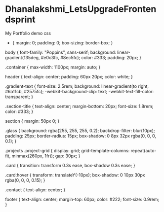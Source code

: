 # Dhanalakshmi_LetsUpgradeFrontendsprint
My Portfolio demo
css
 * {
  margin: 0;
  padding: 0;
  box-sizing: border-box;
}

body {
  font-family: "Poppins", sans-serif;
  background: linear-gradient(135deg, #e0c3fc, #8ec5fc);
  color: #333;
  padding: 20px;
}

.container {
  max-width: 1100px;
  margin: auto;
}

header {
  text-align: center;
  padding: 60px 20px;
  color: white;
}

.gradient-text {
  font-size: 2.5rem;
  background: linear-gradient(to right, #6a11cb, #2575fc);
  -webkit-background-clip: text;
  -webkit-text-fill-color: transparent;
}

.section-title {
  text-align: center;
  margin-bottom: 20px;
  font-size: 1.8rem;
  color: #333;
}

section {
  margin: 50px 0;
}

.glass {
  background: rgba(255, 255, 255, 0.2);
  backdrop-filter: blur(10px);
  padding: 25px;
  border-radius: 15px;
  box-shadow: 0 8px 32px rgba(0, 0, 0, 0.1);
}

.projects .project-grid {
  display: grid;
  grid-template-columns: repeat(auto-fit, minmax(260px, 1fr));
  gap: 30px;
}

.card {
  transition: transform 0.3s ease, box-shadow 0.3s ease;
}

.card:hover {
  transform: translateY(-10px);
  box-shadow: 0 10px 30px rgba(0, 0, 0, 0.15);
}

.contact {
  text-align: center;
}

footer {
  text-align: center;
  margin-top: 60px;
  color: #222;
  font-size: 0.9rem;
}
